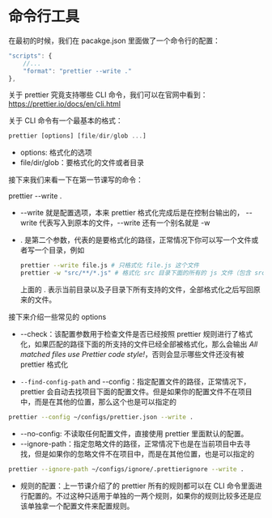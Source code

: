 # 命令行工具

在最初的时候，我们在 pacakge.json 里面做了一个命令行的配置：

```js
"scripts": {
    //...
    "format": "prettier --write ."
},
```

关于 prettier 究竟支持哪些 CLI 命令，我们可以在官网中看到：https://prettier.io/docs/en/cli.html



关于 CLI 命令有一个最基本的格式：

```js
prettier [options] [file/dir/glob ...]
```

- options: 格式化的选项
- file/dir/glob：要格式化的文件或者目录

接下来我们来看一下在第一节课写的命令：

prettier --write .

- --write 就是配置选项，本来 prettier 格式化完成后是在控制台输出的， --write 代表写入到原本的文件，--write 还有一个别名就是 -w

- . 是第二个参数，代表的是要格式化的路径，正常情况下你可以写一个文件或者写一个目录，例如

  ```bash
  prettier --write file.js # 只格式化 file.js 这个文件
  prettier -w "src/**/*.js" # 格式化 src 目录下面的所有的 js 文件（包含 src 下面的子目录）
  ```

  上面的 . 表示当前目录以及子目录下所有支持的文件，全部格式化之后写回原来的文件。



接下来介绍一些常见的 options

- --check：该配置参数用于检查文件是否已经按照 prettier 规则进行了格式化，如果匹配的路径下面的所支持的文件已经全部被格式化，那么会输出 *All matched files use Prettier code style!*，否则会显示哪些文件还没有被 prettier 格式化



- `--find-config-path` and --config：指定配置文件的路径，正常情况下，prettier 会自动去找项目下面的配置文件。但是如果你的配置文件不在项目中，而是在其他的位置，那么这个也是可以指定的

```bash
prettier --config ~/configs/prettier.json --write .
```



- --no-config: 不读取任何配置文件，直接使用 prettier 里面默认的配置。
- --ignore-path：指定忽略文件的路径，正常情况下也是在当前项目中去寻找，但是如果你的忽略文件不在项目中，而是在其他位置，也是可以指定的

```bash
prettier --ignore-path ~/configs/ignore/.prettierignore --write .
```



- 规则的配置：上一节课介绍了的 prettier 所有的规则都可以在 CLI 命令里面进行配置的。不过这种只适用于单独的一两个规则，如果你的规则比较多还是应该单独拿一个配置文件来配置规则。
